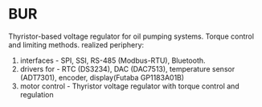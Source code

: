 # BUR
Thyristor-based voltage regulator for oil pumping systems. 
Torque control and limiting methods.
realized periphery: 
1. interfaces - SPI, SSI, RS-485 (Modbus-RTU), Bluetooth.
2. drivers for - RTC (DS3234), DAC (DAC7513), temperature sensor (ADT7301), encoder, display(Futaba GP1183A01B)
3. motor control - Thyristor voltage regulator with torque control and regulation
